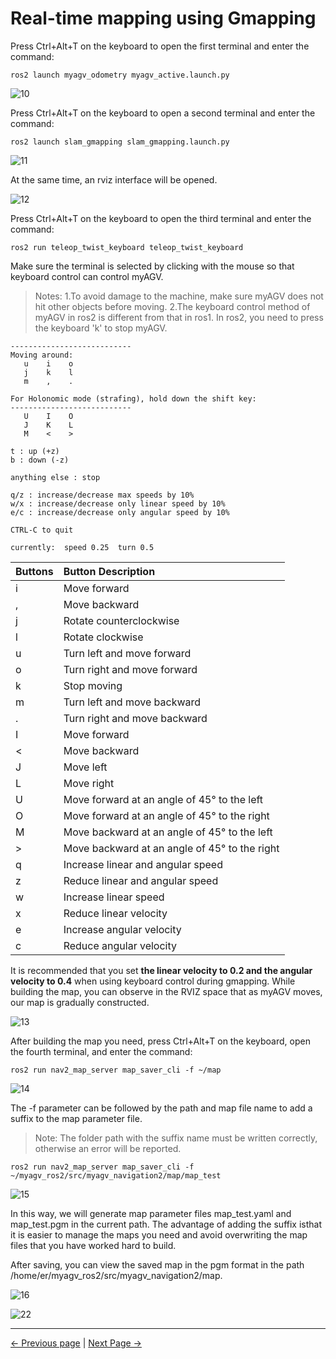 # Real-time mapping using Gmapping

Press Ctrl+Alt+T on the keyboard to open the first terminal and enter the command:

```
ros2 launch myagv_odometry myagv_active.launch.py
```

![10](../../resources/6-SDKDevelopment/6.3/10.png)

Press Ctrl+Alt+T on the keyboard to open a second terminal and enter the command:

```
ros2 launch slam_gmapping slam_gmapping.launch.py
```

![11](../../resources/6-SDKDevelopment/6.3/11.png)

At the same time, an rviz interface will be opened.

![12](../../resources/6-SDKDevelopment/6.3/12.png)

Press Ctrl+Alt+T on the keyboard to open the third terminal and enter the command:

```
ros2 run teleop_twist_keyboard teleop_twist_keyboard
```

Make sure the terminal is selected by clicking with the mouse so that keyboard control can control myAGV.

> Notes:
> 1.To avoid damage to the machine, make sure myAGV does not hit other objects before moving.
> 2.The keyboard control method of myAGV in ros2 is different from that in ros1. In ros2, you need to press the keyboard 'k' to stop myAGV.

```
---------------------------
Moving around:
   u    i    o
   j    k    l
   m    ,    .

For Holonomic mode (strafing), hold down the shift key:
---------------------------
   U    I    O
   J    K    L
   M    <    >

t : up (+z)
b : down (-z)

anything else : stop

q/z : increase/decrease max speeds by 10%
w/x : increase/decrease only linear speed by 10%
e/c : increase/decrease only angular speed by 10%

CTRL-C to quit

currently:	speed 0.25	turn 0.5 
```

| Buttons | Button Description                            |
| :------ | :-------------------------------------------- |
| i       | Move forward                                  |
| ,       | Move backward                                 |
| j       | Rotate counterclockwise                       |
| l       | Rotate clockwise                              |
| u       | Turn left and move forward                    |
| o       | Turn right and move forward                   |
| k       | Stop moving                                   |
| m       | Turn left and move backward                   |
| .       | Turn right and move backward                  |
| I       | Move forward                                  |
| <       | Move backward                                 |
| J       | Move left                                     |
| L       | Move right                                    |
| U       | Move forward at an angle of 45° to the left   |
| O       | Move forward at an angle of 45° to the right  |
| M       | Move backward at an angle of 45° to the left  |
| >       | Move backward at an angle of 45° to the right |
| q       | Increase linear and angular speed             |
| z       | Reduce linear and angular speed               |
| w       | Increase linear speed                         |
| x       | Reduce linear velocity                        |
| e       | Increase angular velocity                     |
| c       | Reduce angular velocity                       |

It is recommended that you set **the linear velocity to 0.2 and the angular velocity to 0.4** when using keyboard control during gmapping. While building the map, you can observe in the RVIZ space that as myAGV moves, our map is gradually constructed.

![13](../../resources/6-SDKDevelopment/6.3/13.png)

After building the map you need, press Ctrl+Alt+T on the keyboard, open the fourth terminal, and enter the command:

```
ros2 run nav2_map_server map_saver_cli -f ~/map
```

![14](../../resources/6-SDKDevelopment/6.3/14.png)

The -f parameter can be followed by the path and map file name to add a suffix to the map parameter file.

> Note: The folder path with the suffix name must be written correctly, otherwise an error will be reported.

```
ros2 run nav2_map_server map_saver_cli -f ~/myagv_ros2/src/myagv_navigation2/map/map_test
```

![15](../../resources/6-SDKDevelopment/6.3/15.png)

In this way, we will generate map parameter files map_test.yaml and map_test.pgm in the current path. The advantage of adding the suffix is ​​that it is easier to manage the maps you need and avoid overwriting the map files that you have worked hard to build.

After saving, you can view the saved map in the pgm format in the path /home/er/myagv_ros2/src/myagv_navigation2/map.

![16](../../resources/6-SDKDevelopment/6.3/16.png)

![22](../../resources/6-SDKDevelopment/6.3/22.png)

---

[← Previous page](6.2.4-Basic_Control_Based_on_ROS.md) | [Next Page →](6.2.6-Real-time_Mapping_with_Cartographer.md)
